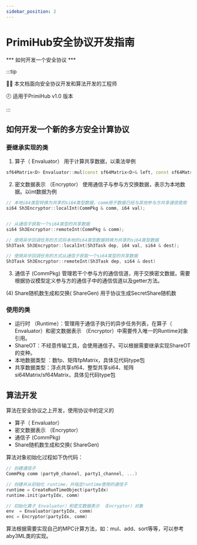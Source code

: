 ```yaml
---
sidebar_position: 2
---
```


# PrimiHub安全协议开发指南

*** 如何开发一个安全协议 *** 

:::tip

👨‍🎓 本文档面向安全协议开发和算法开发的工程师

🕗 适用于PrimiHub v1.0 版本

:::

## 如何开发一个新的多方安全计算协议


### 要继承实现的类
1. 算子（ Envaluator）
用于计算共享数据，以乘法举例

```c++
sf64Matrix<D> Envaluator::mul(const sf64Matrix<D>& left, const sf64Matrix<D>& right)；
```

2.  密文数据表示 （Encryptor）
使用通信子与参与方交换数据，表示为本地数据。以int数据为例

```c++
// 本地i64类型转换为共享的si64类型数据，comm用于数据已经与其他参与方共享通信使用
si64 Sh3Encryptor::localInt(CommPkg & comm, i64 val);


// 从通信子获取一个si64类型的共享数据
si64 Sh3Encryptor::remoteInt(CommPkg & comm);

// 使用异步回调任务的方式将本地的i64类型数据转换为共享的si64类型数据
Sh3Task Sh3Encryptor::localInt(Sh3Task dep, i64 val, si64 & dest);

// 使用异步回调任务的方式从通信子获取一个si64类型的共享数据
Sh3Task Sh3Encryptor::remoteInt(Sh3Task dep, si64 & dest) 
```

3. 通信子 (CommPkg)
管理若干个参与方的通信信道，用于交换密文数据，需要根据协议模型定义参与方的通信子中的通信信道以及getter方法。

(4) Share随机数生成和交换( ShareGen)
用于协议生成SecretShare随机数

### 使用的类
- 运行时 （Runtime）：管理用于通信子执行的异步任务列表，在算子（ Envaluator）和密文数据表示 （Encryptor）中需要传入唯一的Runtime对象引用。
- ShareOT：不经意传输工具，会使用通信子。可以根据需要继承实现ShareOT的变种。
- 本地数据类型  ：数fp、矩阵fpMatrix，具体见代码type包
- 共享数据类型：浮点共享sf64、整型共享si64、矩阵si64Matrix/sf64Matrix，具体见代码type包

## 算法开发
算法在安全协议之上开发，使用协议中的定义的
- 算子（ Envaluator）
- 密文数据表示 （Encryptor）
- 通信子 (CommPkg)
- Share随机数生成和交换( ShareGen)

算法对象初始化过程如下伪代码：
```c++ 
// 创建通信子
CommPkg comm (party0_channel, party1_channel, ...)

// 创建并从初始化 runtime，并指定runtime使用的通信子
runtime = CreateRunTimeObject(partyIdx)
runtime.init(partyIdx, comm)

// 初始化算子 Envaluator）和密文数据表示 （Encryptor）对象
env  = Envaluator(partyIdx, comm)
enc = Encryptor(partyIdx, comm)
```

算法根据需要实现自己的MPC计算方法，如：mul、add、sort等等，可以参考aby3ML类的实现。
